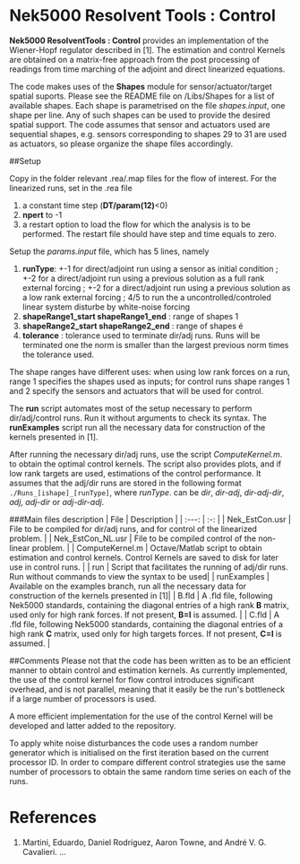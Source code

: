 # Nek5000 Resolvent Tools : Control 
**Nek5000 ResolventTools :  Control** provides an implementation of the Wiener-Hopf regulator described in [1]. The estimation and control Kernels are obtained on a matrix-free approach from the post processing of readings from time marching of the adjoint and direct linearized equations.

The code makes uses of the **Shapes** module for sensor/actuator/target spatial suports.  Please see the README file on /Libs/Shapes for a list of available shapes. Each shape is parametrised on the file *shapes.input*, one shape per line. Any of such shapes can be used to provide the desired spatial support. The code assumes that sensor and actuators used are sequential shapes, e.g. sensors corresponding to shapes 29 to 31 are used as actuators, so please organize the shape files accordingly.



##Setup

Copy in the folder relevant .rea/.map files for the flow of interest. For the linearized runs, set in the .rea file 

1. a constant time step (**DT/param(12)**<0)
2.  **npert** to -1
3.  a restart option to load the flow for which the analysis is to be performed. The restart file should have step and time equals to zero.


Setup the *params.input* file, which has 5 lines, namely

1. **runType**:  +-1 for direct/adjoint run using a sensor as initial condition ; +-2 for a direct/adjoint run using a previous solution as a full rank external forcing ; +-2 for a direct/adjoint run using a previous solution as a low rank external forcing ; 4/5 to run the a uncontrolled/controled linear system disturbe by white-noise forcing
2. **shapeRange1\_start shapeRange1\_end** : range of shapes 1
3. **shapeRange2\_start shapeRange2\_end** : range of shapes é
4. **tolerance** : tolerance used to terminate dir/adj runs. Runs will be terminated one the norm is smaller than the largest previous norm times the tolerance used.

The shape ranges have different uses: when using low rank forces on a run, range 1 specifies the shapes used as inputs; for control runs shape ranges 1 and 2 specify the sensors and actuators that will be used for control.

The **run** script automates most of the setup necessary to perform dir/adj/control runs. Run it without arguments to check its syntax. The **runExamples** script run all the necessary data for construction of the kernels presented in [1].

After running the necessary dir/adj runs, use the script *ComputeKernel.m*. to obtain the optimal control kernels. The script also provides plots, and if low rank targets are used, estimations of the control performance. It assumes that the adj/dir runs are stored in the following format `./Runs_[ishape]_[runType]`, where *runType*. can be *dir*, *dir-adj*, *dir-adj-dir*, *adj*, *adj-dir* or *adj-dir-adj*.



###Main files description
| File | Description   |
| :---:   | :-: |
| Nek\_EstCon.usr   | File to be compiled for dir/adj runs, and for control of the linearized problem. |
| Nek\_EstCon\_NL.usr | File to be compiled control of the non-linear problem. | 
| ComputeKernel.m | Octave/Matlab script to obtain estimation and control kernels. Control Kernels are saved to disk for later use in control runs. |
| run | Script that facilitates the running of adj/dir runs. Run without commands to view the syntax to be used|
| runExamples | Available on the examples branch, run all the necessary data for construction of the kernels presented in [1]|
| B.fld | A .fld file, following Nek5000 standards, containing the diagonal entries of a high rank **B** matrix, used only for high rank forces. If not present, **B=I** is assumed. |
| C.fld | A .fld file, following Nek5000 standards, containing the diagonal entries of a high rank **C** matrix, used only for high targets forces. If not present, **C=I** is assumed. |
 

##Comments
Please not that the code has been written as to be an efficient manner to obtain control and estimation kernels. As currently implemented, the use of the control kernel for flow control introduces significant overhead, and is not parallel, meaning that it easily be the run's bottleneck if a large number of processors is used. 

A more efficient implementation for the use of the control Kernel will be developed and latter added to the repository. 

To apply white noise disturbances the code uses a random number generator which is initialised on the first iteration based on the current processor ID. In order to compare different control strategies use the same number of processors to obtain the same random time series on each of the runs.


# References

1. Martini, Eduardo, Daniel Rodríguez, Aaron Towne, and André V. G. Cavalieri. ...

